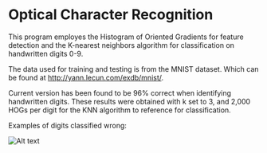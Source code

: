 # Optical Character Recognition


This program employes the Histogram of Oriented Gradients for feature detection and the K-nearest neighbors algorithm for classification on handwritten digits 0-9.

The data used for training and testing is from the MNIST dataset. Which can be found at http://yann.lecun.com/exdb/mnist/. 

Current version has been found to be 96% correct when identifying handwritten digits. These results were obtained with k set to 3, and 2,000 HOGs per digit for the KNN algorithm to reference for classification. 

Examples of digits classified wrong:

![Alt text](/images/iimg00004.png?raw=true "Title")
